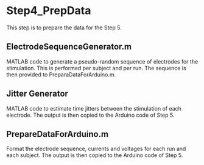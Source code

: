 # Step4_PrepData
This step is to prepare the data for the Step 5.

## ElectrodeSequenceGenerator.m

MATLAB code to generate a pseudo-random sequence of electrodes for the stimulation. This is performed per subject and per run. The sequence is then provided to PreparaDataForArduino.m.

## Jitter Generator

MATLAB code to estimate time jitters between the stimulation of each electrode. The output is then copied to the Arduino code of Step 5.

## PrepareDataForArduino.m

Format the electrode sequence, currents and voltages for each run and each subject. The output is then copied to the Arduino code of Step 5.
